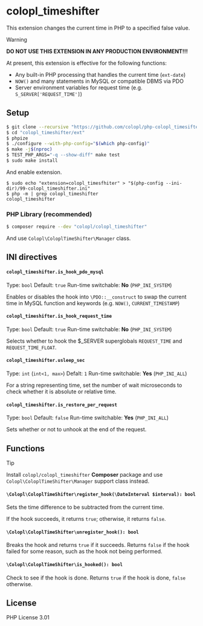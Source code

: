 # colopl_timeshifter

This extension changes the current time in PHP to a specified false value.

> [!WARNING]
> **DO NOT USE THIS EXTENSION IN ANY PRODUCTION ENVIRONMENT!!!**

At present, this extension is effective for the following functions:

- Any built-in PHP processing that handles the current time (`ext-date`)
- `NOW()` and many statements in MySQL or compatible DBMS via PDO
- Server environment variables for request time (e.g. `S_SERVER['REQUEST_TIME']`)

## Setup

```bash
$ git clone --recursive "https://github.com/colopl/php-colopl_timesifter.git" "colopl_timeshifter"
$ cd "colopl_timeshifter/ext"
$ phpize
$ ./configure --with-php-config="$(which php-config)"
$ make -j$(nproc)
$ TEST_PHP_ARGS="-q --show-diff" make test
$ sudo make install
```

And enable extension.

```
$ sudo echo "extension=colopl_timesfhiter" > "$(php-config --ini-dir)/99-colopl_timeshifter.ini"
$ php -m | grep colopl_timeshifter
colopl_timeshifter
```

### PHP Library (recommended)

```bash
$ composer require --dev "colopl/colopl_timeshifter"
```

And use `Colopl\ColoplTimeShifter\Manager` class.

## INI directives

#### `colopl_timeshifter.is_hook_pdo_mysql`

Type: `bool`
Default: `true`
Run-time switchable: **No** (`PHP_INI_SYSTEM`)

Enables or disables the hook into `\PDO::__construct` to swap the current time in MySQL function and keywords (e.g. `NOW()`, `CURRENT_TIMESTAMP`)

#### `colopl_timeshifter.is_hook_request_time`

Type: `bool`
Default: `true`
Run-time switchable: **No** (`PHP_INI_SYSTEM`)

Selects whether to hook the $_SERVER superglobals `REQUEST_TIME` and `REQUEST_TIME_FLOAT`.

#### `colopl_timeshifter.usleep_sec`

Type: `int` (`int<1, max>`)
Defalt: `1`
Run-time switchable: **Yes** (`PHP_INI_ALL`)

For a string representing time, set the number of wait microseconds to check whether it is absolute or relative time.

#### `colopl_timeshifter.is_restore_per_request`

Type: `bool`
Default: `false`
Run-time switchable: **Yes** (`PHP_INI_ALL`)

Sets whether or not to unhook at the end of the request.

## Functions

> [!TIP]
> Install `colopl/colopl_timeshifter` **Composer** package and use `Colopl\ColoplTimeShifter\Manager` support class instead.

#### `\Colopl\ColoplTimeShifter\register_hook(\DateInterval $interval): bool`

Sets the time difference to be subtracted from the current time.

If the hook succeeds, it returns `true`; otherwise, it returns `false`.

#### `\Colopl\ColoplTimeShifter\unregister_hook(): bool`

Breaks the hook and returns `true` if it succeeds. Returns `false` if the hook failed for some reason, such as the hook not being performed.

#### `\Colopl\ColoplTimeShifter\is_hooked(): bool`

Check to see if the hook is done. Returns `true` if the hook is done, `false` otherwise.

## License

PHP License 3.01
